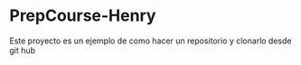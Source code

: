 # PrepCourse-Henry
Este proyecto es un ejemplo de como hacer un repositorio y clonarlo desde git hub
